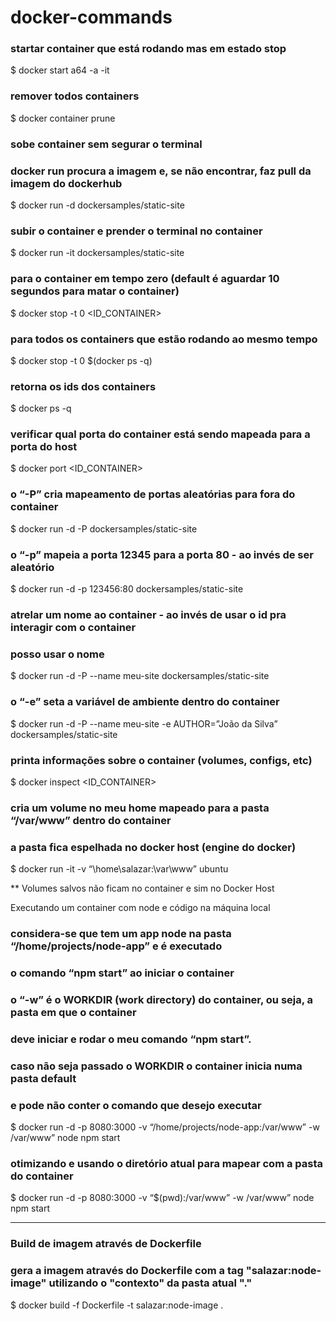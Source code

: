 # docker-commands

### startar container que está rodando mas em estado stop

$ docker start a64 -a -it

### remover todos containers

$ docker container prune

### sobe container sem segurar o terminal

### docker run procura a imagem e, se não encontrar, faz pull da imagem do dockerhub

$ docker run -d dockersamples/static-site

### subir o container e prender o terminal no container

$ docker run -it dockersamples/static-site

### para o container em tempo zero (default é aguardar 10 segundos para matar o container)

$ docker stop -t 0 <ID_CONTAINER>

### para todos os containers que estão rodando ao mesmo tempo

$ docker stop -t 0 $(docker ps -q)

### retorna os ids dos containers

$ docker ps -q

### verificar qual porta do container está sendo mapeada para a porta do host

$ docker port <ID_CONTAINER>

### o “-P” cria mapeamento de portas aleatórias para fora do container

$ docker run -d -P dockersamples/static-site

### o “-p” mapeia a porta 12345 para a porta 80 - ao invés de ser aleatório

$ docker run -d -p 123456:80 dockersamples/static-site

### atrelar um nome ao container - ao invés de usar o id pra interagir com o container

### posso usar o nome

$ docker run -d -P --name meu-site dockersamples/static-site

### o “-e” seta a variável de ambiente dentro do container

$ docker run -d -P --name meu-site -e AUTHOR=”João da Silva” dockersamples/static-site

### printa informações sobre o container (volumes, configs, etc)

$ docker inspect <ID_CONTAINER>

### cria um volume no meu home mapeado para a pasta “/var/www” dentro do container

### a pasta fica espelhada no docker host (engine do docker)

$ docker run -it -v “\home\salazar:\var\www” ubuntu

\*\* Volumes salvos não ficam no container e sim no Docker Host

Executando um container com node e código na máquina local

### considera-se que tem um app node na pasta “/home/projects/node-app” e é executado

### o comando “npm start” ao iniciar o container

### o “-w” é o WORKDIR (work directory) do container, ou seja, a pasta em que o container

### deve iniciar e rodar o meu comando “npm start”.

### caso não seja passado o WORKDIR o container inicia numa pasta default

### e pode não conter o comando que desejo executar

$ docker run -d -p 8080:3000 -v “/home/projects/node-app:/var/www” -w /var/www” node npm start

### otimizando e usando o diretório atual para mapear com a pasta do container

$ docker run -d -p 8080:3000 -v “$(pwd):/var/www” -w /var/www” node npm start

_____________________________________________________

### Build de imagem através de Dockerfile

### gera a imagem através do Dockerfile com a tag "salazar:node-image" utilizando o "contexto" da pasta atual "."
$ docker build -f Dockerfile -t salazar:node-image . 
